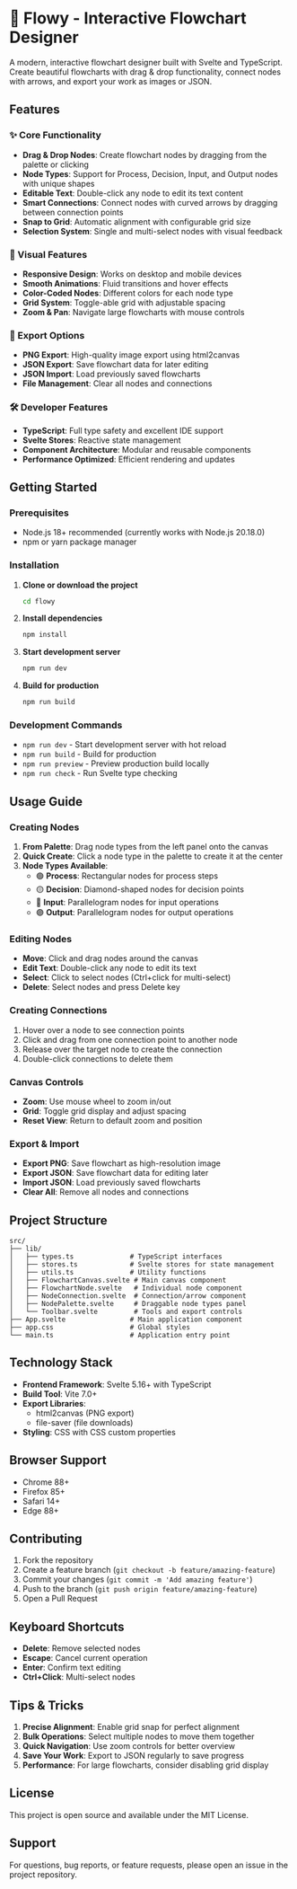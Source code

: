 # 🌊 Flowy - Interactive Flowchart Designer

A modern, interactive flowchart designer built with Svelte and TypeScript. Create beautiful flowcharts with drag & drop functionality, connect nodes with arrows, and export your work as images or JSON.

## Features

### ✨ Core Functionality
- **Drag & Drop Nodes**: Create flowchart nodes by dragging from the palette or clicking
- **Node Types**: Support for Process, Decision, Input, and Output nodes with unique shapes
- **Editable Text**: Double-click any node to edit its text content
- **Smart Connections**: Connect nodes with curved arrows by dragging between connection points
- **Snap to Grid**: Automatic alignment with configurable grid size
- **Selection System**: Single and multi-select nodes with visual feedback

### 🎨 Visual Features
- **Responsive Design**: Works on desktop and mobile devices
- **Smooth Animations**: Fluid transitions and hover effects
- **Color-Coded Nodes**: Different colors for each node type
- **Grid System**: Toggle-able grid with adjustable spacing
- **Zoom & Pan**: Navigate large flowcharts with mouse controls

### 💾 Export Options
- **PNG Export**: High-quality image export using html2canvas
- **JSON Export**: Save flowchart data for later editing
- **JSON Import**: Load previously saved flowcharts
- **File Management**: Clear all nodes and connections

### 🛠️ Developer Features
- **TypeScript**: Full type safety and excellent IDE support
- **Svelte Stores**: Reactive state management
- **Component Architecture**: Modular and reusable components
- **Performance Optimized**: Efficient rendering and updates

## Getting Started

### Prerequisites
- Node.js 18+ recommended (currently works with Node.js 20.18.0)
- npm or yarn package manager

### Installation

1. **Clone or download the project**
   ```bash
   cd flowy
   ```

2. **Install dependencies**
   ```bash
   npm install
   ```

3. **Start development server**
   ```bash
   npm run dev
   ```

4. **Build for production**
   ```bash
   npm run build
   ```

### Development Commands

- `npm run dev` - Start development server with hot reload
- `npm run build` - Build for production
- `npm run preview` - Preview production build locally
- `npm run check` - Run Svelte type checking

## Usage Guide

### Creating Nodes
1. **From Palette**: Drag node types from the left panel onto the canvas
2. **Quick Create**: Click a node type in the palette to create it at the center
3. **Node Types Available**:
   - 🟢 **Process**: Rectangular nodes for process steps
   - 🟡 **Decision**: Diamond-shaped nodes for decision points
   - 🔵 **Input**: Parallelogram nodes for input operations
   - 🟣 **Output**: Parallelogram nodes for output operations

### Editing Nodes
- **Move**: Click and drag nodes around the canvas
- **Edit Text**: Double-click any node to edit its text
- **Select**: Click to select nodes (Ctrl+click for multi-select)
- **Delete**: Select nodes and press Delete key

### Creating Connections
1. Hover over a node to see connection points
2. Click and drag from one connection point to another node
3. Release over the target node to create the connection
4. Double-click connections to delete them

### Canvas Controls
- **Zoom**: Use mouse wheel to zoom in/out
- **Grid**: Toggle grid display and adjust spacing
- **Reset View**: Return to default zoom and position

### Export & Import
- **Export PNG**: Save flowchart as high-resolution image
- **Export JSON**: Save flowchart data for editing later
- **Import JSON**: Load previously saved flowcharts
- **Clear All**: Remove all nodes and connections

## Project Structure

```
src/
├── lib/
│   ├── types.ts              # TypeScript interfaces
│   ├── stores.ts             # Svelte stores for state management
│   ├── utils.ts              # Utility functions
│   ├── FlowchartCanvas.svelte # Main canvas component
│   ├── FlowchartNode.svelte   # Individual node component
│   ├── NodeConnection.svelte  # Connection/arrow component
│   ├── NodePalette.svelte     # Draggable node types panel
│   └── Toolbar.svelte         # Tools and export controls
├── App.svelte                # Main application component
├── app.css                   # Global styles
└── main.ts                   # Application entry point
```

## Technology Stack

- **Frontend Framework**: Svelte 5.16+ with TypeScript
- **Build Tool**: Vite 7.0+
- **Export Libraries**: 
  - html2canvas (PNG export)
  - file-saver (file downloads)
- **Styling**: CSS with CSS custom properties

## Browser Support

- Chrome 88+
- Firefox 85+
- Safari 14+
- Edge 88+

## Contributing

1. Fork the repository
2. Create a feature branch (`git checkout -b feature/amazing-feature`)
3. Commit your changes (`git commit -m 'Add amazing feature'`)
4. Push to the branch (`git push origin feature/amazing-feature`)
5. Open a Pull Request

## Keyboard Shortcuts

- **Delete**: Remove selected nodes
- **Escape**: Cancel current operation
- **Enter**: Confirm text editing
- **Ctrl+Click**: Multi-select nodes

## Tips & Tricks

1. **Precise Alignment**: Enable grid snap for perfect alignment
2. **Bulk Operations**: Select multiple nodes to move them together
3. **Quick Navigation**: Use zoom controls for better overview
4. **Save Your Work**: Export to JSON regularly to save progress
5. **Performance**: For large flowcharts, consider disabling grid display

## License

This project is open source and available under the MIT License.

## Support

For questions, bug reports, or feature requests, please open an issue in the project repository.
